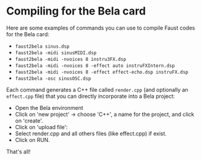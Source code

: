 # Compiling for the Bela card
Here are some examples of commands you can use to compile Faust codes for the Bela card:  
- `faust2bela sinus.dsp`
- `faust2bela -midi sinusMIDI.dsp`
- `faust2bela -midi -nvoices 8 instru3FX.dsp`
- `faust2bela -midi -nvoices 8 -effect auto instruFXIntern.dsp`
- `faust2bela -midi -nvoices 8 -effect effect-echo.dsp instruFX.dsp`
- `faust2bela -osc sinusOSC.dsp`

Each command generates a C++ file called `render.cpp` (and optionally an `effect.cpp` file) that you can directly incorporate into a Bela project:
- Open the Bela environment
- Click on 'new project' → choose 'C++', a name for the project, and click on 'create'.
- Click on 'upload file':
- Select render.cpp and all others files (like effect.cpp) if exist.
- Click on RUN.
  
That's all!